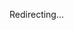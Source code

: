 <!DOCTYPE html>
<html>
<head>
  <meta charset="UTF-8">
  <title>Redirecting...</title>
  <script>
    const gameId = localStorage.getItem('unlockGame');
    const games = {
      'royal-kingdom': 'https://apkmody.com/games/royal-kingdom',
      'fortnite': 'https://www.fortnite.com/mobile/android',
      'minecraft-earth': 'https://rexdl.com/android/minecraft-earth-apk.html/'
    };
    const fallback = 'https://google.com';
    window.location.href = games[gameId] || fallback;
    localStorage.removeItem('unlockGame');
  </script>
</head>
<body>
  <p>Redirecting...</p>
</body>
</html>
